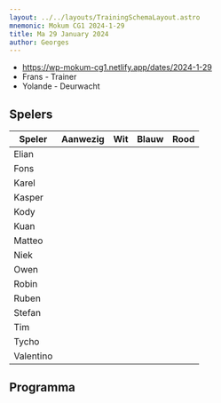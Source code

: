 ```yaml
---
layout: ../../layouts/TrainingSchemaLayout.astro
mnemonic: Mokum CG1 2024-1-29
title: Ma 29 January 2024
author: Georges
---
```


- https://wp-mokum-cg1.netlify.app/dates/2024-1-29
- Frans - Trainer
- Yolande - Deurwacht
## Spelers
| Speler | Aanwezig | Wit | Blauw | Rood |
|--------|----------|-----|-------|------|
| Elian | | | | | |
| Fons | | | | | |
| Karel | | | | | |
| Kasper | | | | | |
| Kody | | | | | |
| Kuan | | | | | |
| Matteo | | | | | |
| Niek | | | | | |
| Owen | | | | | |
| Robin | | | | | |
| Ruben | | | | | |
| Stefan | | | | | |
| Tim | | | | | |
| Tycho | | | | | |
| Valentino | | | | | |
## Programma




